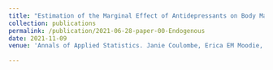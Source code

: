 ```yaml
---
title: "Estimation of the Marginal Effect of Antidepressants on Body Mass Index under Confounding and Endogenous Covariate-Driven Monitoring Times"
collection: publications
permalink: /publication/2021-06-28-paper-00-Endogenous
date: 2021-11-09
venue: 'Annals of Applied Statistics. Janie Coulombe, Erica EM Moodie, Robert W Platt, and Christel Renoux.'
 
---
```

